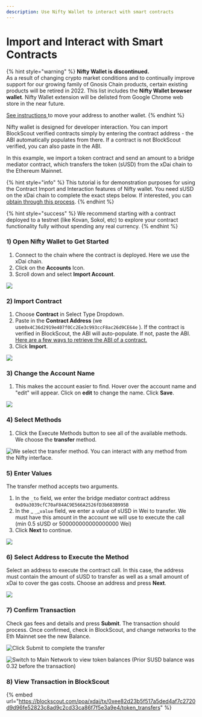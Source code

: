 ```yaml
---
description: Use Nifty Wallet to interact with smart contracts
---
```


# Import and Interact with Smart Contracts

{% hint style="warning" %}
**Nifty Wallet is discontinued.** \
As a result of changing crypto market conditions and to continually improve support for our growing family of Gnosis Chain products, certain existing products will be retired in 2022. This list includes the **Nifty Wallet browser wallet**. Nifty Wallet extension will be delisted from Google Chrome web store in the near future.&#x20;

[See instructions ](./#move-export-an-address)to move your address to another wallet.
{% endhint %}

Nifty wallet is designed for developer interaction. You can import BlockScout verified contracts simply by entering the contract address - the ABI automatically populates from there. If a contract is not BlockScout verified, you can also paste in the ABI.

In this example, we import a token contract and send an amount to a bridge mediator contract, which transfers the token (sUSD) from the xDai chain to the Ethereum Mainnet.

{% hint style="info" %}
This tutorial is for demonstration purposes for using the Contract Import and Interaction features of Nifty wallet. You need sUSD on the xDai chain to complete the exact steps below. If interested, you can [obtain through this process](https://docs.tokenbridge.net/eth-xdai-amb-bridge/susd-bridge-extension/transfer-susd-through-the-bridge-extension).&#x20;
{% endhint %}

{% hint style="success" %}
We recommend starting with a contract deployed to a testnet (like Kovan, Sokol, etc) to explore your contract functionality fully without spending any real currency.
{% endhint %}

### 1) Open Nifty Wallet to Get Started

1. Connect to the chain where the contract is deployed. Here we use the xDai chain.
2. Click on the **Accounts** Icon.
3. Scroll down and select **Import Account**.

![](<../../.gitbook/assets/import\_account\_1 (1).png>)

### &#x20;2) Import Contract

1. Choose **Contract** in Select Type Dropdown.
2. Paste in the **Contract Address** (we use`0x4C36d2919e407f0Cc2Ee3c993ccF8ac26d9CE64e` ). If the contract is verified in BlockScout, the ABI will auto-populate. If not, paste the ABI. [Here are a few ways to retrieve the ABI of a contract.](https://ethereum.stackexchange.com/questions/3149/how-do-you-get-a-json-file-abi-from-a-known-contract-address)
3. Click **Import**.

![](../../.gitbook/assets/import\_2.png)

### 3) Change the Account Name

1. This makes the account easier to find. Hover over the account name and "edit" will appear. Click on **edit** to change the name. Click **Save**.

![](../../.gitbook/assets/import\_3.png)

### 4) Select Methods

1. Click the Execute Methods button to see all of the available methods. We choose the **transfer** method.

![We select the transfer method. You can interact with any method from the Nifty interface.](../../.gitbook/assets/import\_4.png)

### &#x20;5) Enter Values

The transfer method accepts two arguments.&#x20;

1. In the `_to` field, we enter the bridge mediator contract address `0xD9a3039cfC70aF84AC9E566A2526fD3b683B995B`
2. In the _ `_`_`value` field, we enter a value of sUSD in Wei to transfer.  We must have this amount in the account we will use to execute the call (min 0.5 sUSD or 500000000000000000 Wei)
3. Click **Next** to continue.

![](../../.gitbook/assets/transfer4.png)

### 6) Select Address to Execute the Method

Select an address to execute the contract call. In this case, the address must contain the amount of sUSD to transfer as well as a small amount of xDai to cover the gas costs. Choose an address and press **Next**.

![](../../.gitbook/assets/transfer\_6.png)

### 7) Confirm Transaction

Check gas fees and details and press **Submit**. The transaction should process. Once confirmed, check in BlockScout, and change networks to the Eth Mainnet see the new Balance.

![Click Submit to complete the transfer](../../.gitbook/assets/transfer5.png)

![Switch to Main Network to view token balances (Prior SUSD balance was 0.32 before the transaction)](../../.gitbook/assets/token6.png)

### 8) View Transaction in BlockScout

{% embed url="https://blockscout.com/poa/xdai/tx/0xee82d23b5f517a5ded4af7c2720d9d96fe52823c8ad9c2cd33ca86f7f5e3a9e4/token_transfers" %}





